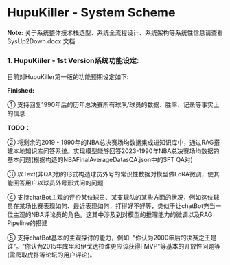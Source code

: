 # HupuKiller - System Scheme

**Note:** 关于系统整体技术栈选型、系统全流程设计、系统架构等系统性信息请查看 SysUp2Down.docx 文档

### 1. HupuKiiler - 1st Version系统功能设定:

目前对HupuKiller第一版的功能预期设定如下:

**Finished:**

① 支持回复1990年后的历年总决赛所有球队/球员的数据、胜率、记录等事实上的信息

**TODO：**

② 将剩余的2019 - 1990年的NBA总决赛场均数据集成进知识库中，通过RAG搭建本地知识库问答系统。实现模型能够回答2023-1990年NBA总决赛场均数据的基本问题(根据构造的NBAFinalAverageDatasQA.json中的SFT QA对)

③ 以Text(非QA对)的形式构造球员外号的常识性数据对模型做LoRA微调，使其能回答用户以球员外号形式问的问题

④ 支持chatBot主观的评价某位球员、某支球队的某些方面的状况，例如这位球员在某场比赛表现如何、最近表现如何，打得好不好等，类似于让chatBot充当一位主观的NBA评论员的角色。这其中涉及到对模型的推理能力的微调以及RAG Pipeline的搭建

⑤ 支持chatBot基本的主观探讨的能力，例如: "你认为2000年后的决赛之王是谁"。"你认为2015年库里和伊戈达拉谁更应该获得FMVP"等基本的开放性问题等(需爬取虎扑等论坛的用户评论)。

